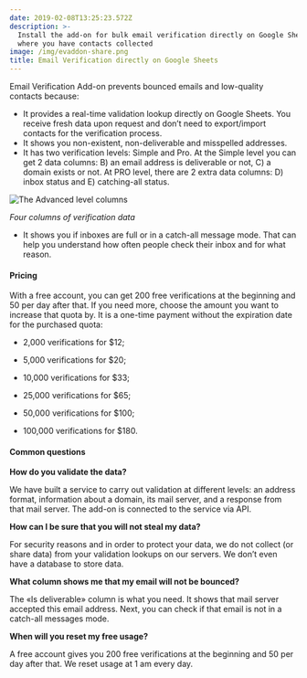 ```yaml
---
date: 2019-02-08T13:25:23.572Z
description: >-
  Install the add-on for bulk email verification directly on Google Sheets,
  where you have contacts collected
image: /img/evaddon-share.png
title: Email Verification directly on Google Sheets
---
```

Email Verification Add-on prevents bounced emails and low-quality contacts because:

* It provides a real-time validation lookup directly on Google Sheets. You receive fresh data upon request and don’t need to export/import contacts for the verification process.
* It shows you non-existent, non-deliverable and misspelled addresses.
* It has two verification levels: Simple and Pro. At the Simple level you can get 2 data columns: B) an email address is deliverable or not, C) a domain exists or not. At PRO level, there are 2 extra data columns: D) inbox status and E) catching-all status.

![The Advanced level columns](/img/4columns.png "The Advanced level columns")

_Four columns of verification data_

* It shows you if inboxes are full or in a catch-all message mode. That can help you understand how often people check their inbox and for what reason.

#### Pricing

With a free account, you can get 200 free verifications at the beginning and 50 per day after that. If you need more, choose the amount you want to increase that quota by. It is a one-time payment without the expiration date for the purchased quota:

* 2,000 verifications for $12;

* 5,000 verifications for $20;

* 10,000 verifications for $33;

* 25,000 verifications for $65;

* 50,000 verifications for $100;

* 100,000 verifications for $180.

#### Common questions

**How do you validate the data?**

We have built a service to carry out validation at different levels: an address format, information about a domain, its mail server, and a response from that mail server. The add-on is connected to the service via API.

**How can I be sure that you will not steal my data?**

For security reasons and in order to protect your data, we do not collect (or share data) from your validation lookups on our servers. We don’t even have a database to store data.

**What column shows me that my email will not be bounced?**

The «Is deliverable» column is what you need. It shows that mail server accepted this email address. Next, you can check if that email is not in a catch-all messages mode.

**When will you reset my free usage?**

A free account gives you 200 free verifications at the beginning and 50 per day after that. We reset usage at 1 am every day.
